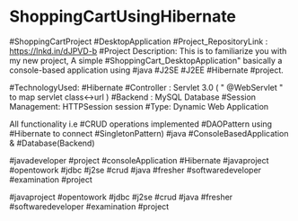 # ShoppingCartUsingHibernate
#ShoppingCartProject
#DesktopApplication
#Project_RepositoryLink : https://lnkd.in/dJPVD-b
#Project Description:
This is to familiarize you with my new project,
A simple #ShoppingCart_DesktopApplication" basically a console-based application using #java #J2SE #J2EE #Hibernate #project.

#TechnologyUsed:
#Hibernate
#Controller : Servlet 3.0 ( " @WebServlet " to map servlet class<->url )
#Backend : MySQL Database
#Session Management: HTTPSession session
#Type: Dynamic Web Application

All functionality i.e #CRUD operations implemented #DAOPattern using #Hibernate to connect #SingletonPattern) #java #ConsoleBasedApplication & #Database(Backend)

#javadeveloper #project #consoleApplication #Hibernate
#javaproject #opentowork #jdbc #j2se #crud #java #fresher #softwaredeveloper #examination #project

#javaproject #opentowork #jdbc #j2se #crud #java #fresher #softwaredeveloper #examination #project
